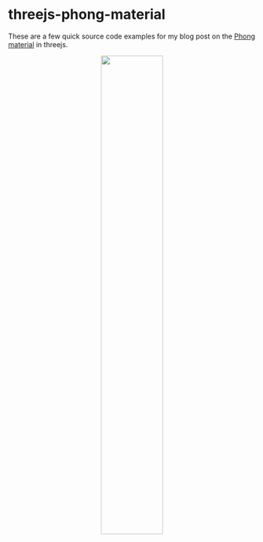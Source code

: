 # threejs-phong-material

These are a few quick source code examples for my blog post on the [Phong material](https://dustinpfister.github.io/2022/12/29/threejs-phong-material/) in threejs.

<div align="center">
      <a href="https://www.youtube.com/watch?v=IXwmoSKA8dA">
         <img src="https://img.youtube.com/vi/IXwmoSKA8dA/0.jpg" style="width:50%;">
      </a>
</div>

